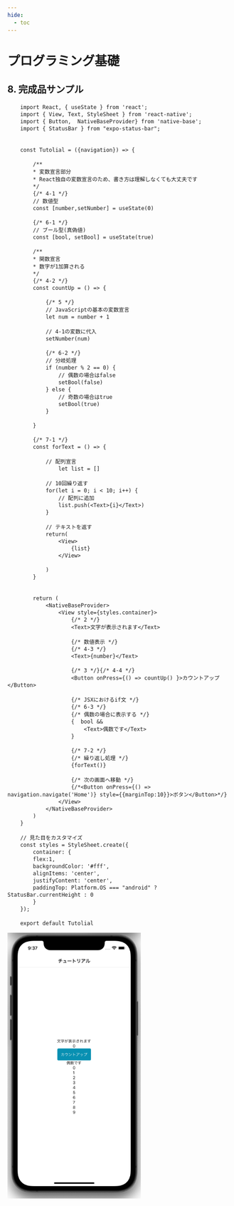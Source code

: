 ```yaml
---
hide:
  - toc
---
```

# <i class="fa fa-arrow-circle-right" aria-hidden="true"></i> プログラミング基礎

## 8. 完成品サンプル

        import React, { useState } from 'react';
        import { View, Text, StyleSheet } from 'react-native';
        import { Button,  NativeBaseProvider} from 'native-base';
        import { StatusBar } from "expo-status-bar";


        const Tutolial = ({navigation}) => {

            /**
            * 変数宣言部分
            * React独自の変数宣言のため、書き方は理解しなくても大丈夫です
            */
            {/* 4-1 */}
            // 数値型
            const [number,setNumber] = useState(0)

            {/* 6-1 */}
            // ブール型(真偽値)
            const [bool, setBool] = useState(true)

            /**
            * 関数宣言
            * 数字が1加算される
            */
            {/* 4-2 */}
            const countUp = () => {

                {/* 5 */}
                // JavaScriptの基本の変数宣言
                let num = number + 1
            
                // 4-1の変数に代入
                setNumber(num)
            
                {/* 6-2 */}
                // 分岐処理
                if (number % 2 == 0) {
                    // 偶数の場合はfalse
                    setBool(false)
                } else {
                    // 奇数の場合はtrue
                    setBool(true)
                }
            
            }

            {/* 7-1 */}
            const forText = () => {

                // 配列宣言
                    let list = []
            
                // 10回繰り返す
                for(let i = 0; i < 10; i++) {
                    // 配列に追加
                    list.push(<Text>{i}</Text>)
                }
            
                // テキストを返す
                return(
                    <View>
                        {list}
                    </View>
            
                )
            }
            

            return (
                <NativeBaseProvider>
                    <View style={styles.container}>
                        {/* 2 */}
                        <Text>文字が表示されます</Text>
                        
                        {/* 数値表示 */}
                        {/* 4-3 */}
                        <Text>{number}</Text>

                        {/* 3 */}{/* 4-4 */}
                        <Button onPress={() => countUp() }>カウントアップ</Button>

                        {/* JSXにおけるif文 */}
                        {/* 6-3 */}
                        {/* 偶数の場合に表示する */}
                        {  bool && 
                            <Text>偶数です</Text>
                        }

                        {/* 7-2 */}
                        {/* 繰り返し処理 */}
                        {forText()}

                        {/* 次の画面へ移動 */}
                        {/*<Button onPress={() => navigation.navigate('Home')} style={{marginTop:10}}>ボタン</Button>*/}
                    </View>
                </NativeBaseProvider>
            )
        }

        // 見た目をカスタマイズ
        const styles = StyleSheet.create({
            container: {
            flex:1,
            backgroundColor: '#fff',
            alignItems: 'center',
            justifyContent: 'center',
            paddingTop: Platform.OS === "android" ? StatusBar.currentHeight : 0
            }
        });

        export default Tutolial

<img src="../../../images/プログラミング基礎/プログラミング基礎_1_09.png" width=300></img>

